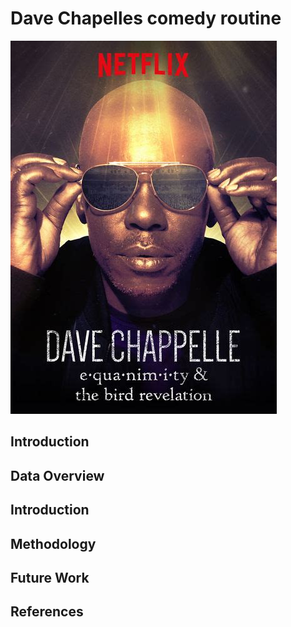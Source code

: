 # Dave Chapelles comedy routine 

![](https://github.com/KwasiArhin/chappelle_comedy-/blob/master/README_imgs/standup.jpg?raw=true)

## Introduction





## Data Overview




## Introduction





## Methodology



## Future Work





## References





